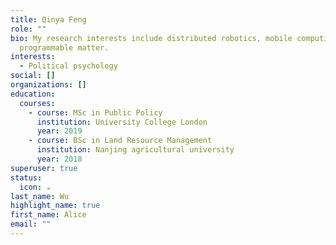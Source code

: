 ```yaml
---
title: Qinya Feng
role: ""
bio: My research interests include distributed robotics, mobile computing and
  programmable matter.
interests:
  - Political psychology
social: []
organizations: []
education:
  courses:
    - course: MSc in Public Policy
      institution: University College London
      year: 2019
    - course: BSc in Land Resource Management
      institution: Nanjing agricultural university
      year: 2018
superuser: true
status:
  icon: ☕️
last_name: Wu
highlight_name: true
first_name: Alice
email: ""
---
```

